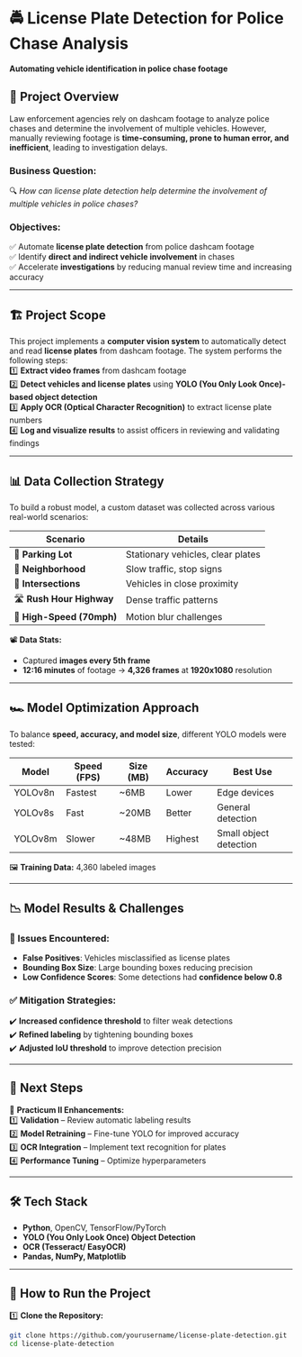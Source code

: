 # 🚔 License Plate Detection for Police Chase Analysis  
**Automating vehicle identification in police chase footage**  

## 📌 Project Overview  
Law enforcement agencies rely on dashcam footage to analyze police chases and determine the involvement of multiple vehicles. However, manually reviewing footage is **time-consuming, prone to human error, and inefficient**, leading to investigation delays.  

### **Business Question:**  
🔍 *How can license plate detection help determine the involvement of multiple vehicles in police chases?*  

### **Objectives:**  
✅ Automate **license plate detection** from police dashcam footage  
✅ Identify **direct and indirect vehicle involvement** in chases  
✅ Accelerate **investigations** by reducing manual review time and increasing accuracy  

---

## 🏗️ Project Scope  
This project implements a **computer vision system** to automatically detect and read **license plates** from dashcam footage. The system performs the following steps:  
1️⃣ **Extract video frames** from dashcam footage  
2️⃣ **Detect vehicles and license plates** using **YOLO (You Only Look Once)-based object detection**  
3️⃣ **Apply OCR (Optical Character Recognition)** to extract license plate numbers  
4️⃣ **Log and visualize results** to assist officers in reviewing and validating findings  

---

## 📊 Data Collection Strategy  
To build a robust model, a custom dataset was collected across various real-world scenarios:  

| **Scenario**            | **Details**  |  
|--------------------------|----------------------------------------------------|  
| 🚗 **Parking Lot**       | Stationary vehicles, clear plates                 |  
| 🏡 **Neighborhood**      | Slow traffic, stop signs                          |  
| 🚦 **Intersections**     | Vehicles in close proximity                       |  
| 🛣️ **Rush Hour Highway** | Dense traffic patterns                            |  
| 🚀 **High-Speed (70mph)**| Motion blur challenges                            |  

📽️ **Data Stats:**  
- Captured **images every 5th frame**  
- **12:16 minutes** of footage → **4,326 frames** at **1920x1080** resolution  

---

## 🏎️ Model Optimization Approach  
To balance **speed, accuracy, and model size**, different YOLO models were tested:  

| **Model**   | **Speed (FPS)** | **Size (MB)** | **Accuracy** | **Best Use** |  
|------------|---------------|------------|------------|--------------------|  
| YOLOv8n    | Fastest       | ~6MB       | Lower      | Edge devices       |  
| YOLOv8s    | Fast          | ~20MB      | Better     | General detection  |  
| YOLOv8m    | Slower        | ~48MB      | Highest    | Small object detection |  

🖼️ **Training Data:** 4,360 labeled images  

---

## 📉 Model Results & Challenges  
### 🔴 Issues Encountered:  
- **False Positives**: Vehicles misclassified as license plates  
- **Bounding Box Size**: Large bounding boxes reducing precision  
- **Low Confidence Scores**: Some detections had **confidence below 0.8**  

### ✅ Mitigation Strategies:  
✔️ **Increased confidence threshold** to filter weak detections  
✔️ **Refined labeling** by tightening bounding boxes  
✔️ **Adjusted IoU threshold** to improve detection precision  

---

## 🔧 Next Steps  
🚀 **Practicum II Enhancements:**  
1️⃣ **Validation** – Review automatic labeling results  
2️⃣ **Model Retraining** – Fine-tune YOLO for improved accuracy  
3️⃣ **OCR Integration** – Implement text recognition for plates  
4️⃣ **Performance Tuning** – Optimize hyperparameters  

---

## 🛠️ Tech Stack  
- **Python**, OpenCV, TensorFlow/PyTorch  
- **YOLO (You Only Look Once) Object Detection**  
- **OCR (Tesseract/ EasyOCR)**  
- **Pandas, NumPy, Matplotlib**  

---

## 🚀 How to Run the Project  
1️⃣ **Clone the Repository:**  
```bash
git clone https://github.com/yourusername/license-plate-detection.git
cd license-plate-detection
